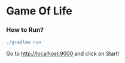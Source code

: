 # Game Of Life


### How to Run?
```groovy
./gradlew run
```

Go to <a href="http://localhost:9000">http://localhost:9000</a> and click on Start!